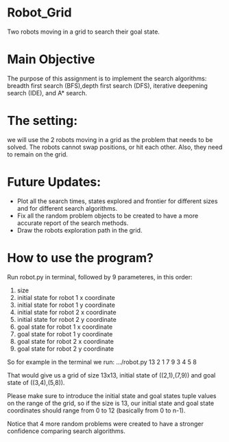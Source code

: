 # Robot_Grid
Two robots moving in a grid to search their goal state.

# Main Objective
The purpose of this assignment is to implement the search algorithms: breadth first search (BFS),depth first search (DFS), iterative deepening search (IDE), and A* search. 

# The setting: 
we will use the 2 robots moving in a grid as the problem that needs to be solved. The robots cannot swap positions, or hit each other. Also, they need to remain on the grid.

# Future Updates:
- Plot all the search times, states explored and frontier for different sizes and for different search algorithms.
- Fix all the random problem objects to be created to have a more accurate report of the search methods.
- Draw the robots exploration path in the grid.

# How to use the program?
Run robot.py in terminal, followed by 9 parameteres, in this order: 
1. size 
2. initial state for robot 1 x coordinate
3. initial state for robot 1 y coordinate
4. initial state for robot 2 x coordinate
5. initial state for robot 2 y coordinate
6. goal state for robot 1 x coordinate
7. goal state for robot 1 y coordinate
8. goal state for robot 2 x coordinate
9. goal state for robot 2 y coordinate

So for example in the terminal we run: .../robot.py 13 2 1 7 9 3 4 5 8

That would give us a grid of size 13x13, initial state of ((2,1),(7,9)) and goal state of ((3,4),(5,8)).

Please make sure to introduce the initial state and goal states tuple values on the range of the grid, so if the size is 13,
our initial state and goal state coordinates should range from 0 to 12 (basically from 0 to n-1). 

Notice that 4 more random problems were created to have a stronger confidence comparing search algorithms.
